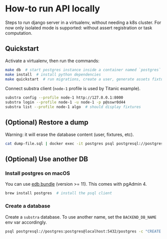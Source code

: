 # How-to run API locally

Steps to run django server in a virtualenv, without needing a k8s cluster.
For now only isolated mode is supported: without assert registration or task computation.

## Quickstart

Activate a virtualenv, then run the commands:

```sh
make db  # start postgres instance inside a container named `postgres`
make install  # install python dependencies
make quickstart  # run migrations, create a user, generate assets fixtures, start the server
```

Connect substra client (`node-1` profile is used by Titanic example).

```sh
substra config --profile node-1 http://127.0.0.1:8000
substra login --profile node-1 -u node-1 -p p@sswr0d44
substra list --profile node-1 algo  # should display fixtures
```

## (Optional) Restore a dump

Warning: it will erase the database content (user, fixtures, etc).

```sh
cat dump-file.sql | docker exec -it postgres psql postgresql://postgres:postgres@localhost:5432/substra
```

## (Optional) Use another DB

### Install postgres on macOS

You can use [edb bundle](https://www.enterprisedb.com/downloads/postgres-postgresql-downloads) (version >= 11). This comes with pgAdmin 4.

```sh
brew install postgres  # install the psql client
```

### Create a database

Create a `substra` database. To use another name, set the `BACKEND_DB_NAME` env var accordingly.

```sh
psql postgresql://postgres:postgres@localhost:5432/postgres -c "CREATE DATABASE substra;"
```

